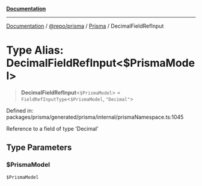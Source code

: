 [**Documentation**](../../../../../README.md)

***

[Documentation](../../../../../README.md) / [@repo/prisma](../../../README.md) / [Prisma](../README.md) / DecimalFieldRefInput

# Type Alias: DecimalFieldRefInput\<$PrismaModel\>

> **DecimalFieldRefInput**\<`$PrismaModel`\> = `FieldRefInputType`\<`$PrismaModel`, `"Decimal"`\>

Defined in: packages/prisma/generated/prisma/internal/prismaNamespace.ts:1045

Reference to a field of type 'Decimal'

## Type Parameters

### $PrismaModel

`$PrismaModel`
